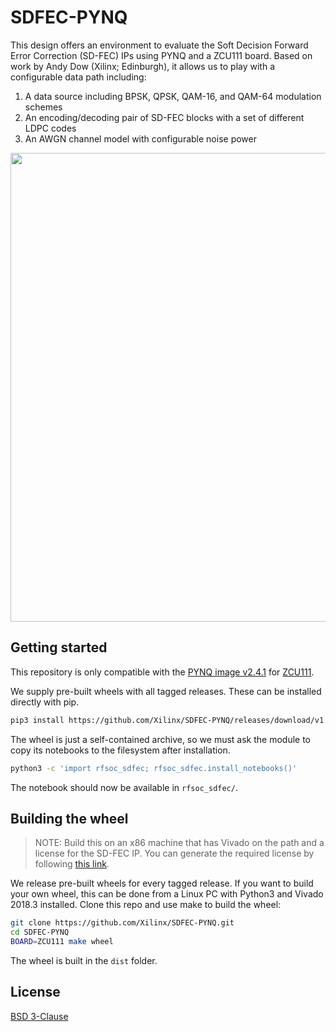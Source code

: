 # SDFEC-PYNQ

This design offers an environment to evaluate the Soft Decision Forward Error
Correction (SD-FEC) IPs using PYNQ and a ZCU111 board. Based on work by Andy Dow
(Xilinx; Edinburgh), it allows us to play with a configurable data path
including:

  1. A data source including BPSK, QPSK, QAM-16, and QAM-64 modulation schemes
  2. An encoding/decoding pair of SD-FEC blocks with a set of different LDPC
     codes
  3. An AWGN channel model with configurable noise power

<div align="center">
    <a href="https://github.com/Xilinx/SDFEC-PYNQ/blob/master/boards/ZCU111/notebooks/assets/notebook_preview.png">
      <img src="https://github.com/Xilinx/SDFEC-PYNQ/blob/master/boards/ZCU111/notebooks/assets/notebook_preview.png" width="750px"/>
    </a>
</div>


## Getting started

This repository is only compatible with the [PYNQ image v2.4.1](https://github.com/Xilinx/PYNQ/releases) for [ZCU111](https://www.xilinx.com/products/boards-and-kits/zcu111.html).

We supply pre-built wheels with all tagged releases. These can be installed
directly with pip.

```sh
pip3 install https://github.com/Xilinx/SDFEC-PYNQ/releases/download/v1.0_$BOARD/rfsoc_sdfec-1.0-py3-none-any.whl
```

The wheel is just a self-contained archive, so we must ask the module to copy
its notebooks to the filesystem after installation.

```sh
python3 -c 'import rfsoc_sdfec; rfsoc_sdfec.install_notebooks()'
```

The notebook should now be available in `rfsoc_sdfec/`.

## Building the wheel

> NOTE: Build this on an x86 machine that has Vivado on the path and a license for the SD-FEC IP. You can generate the required license by following [this link](https://www.xilinx.com/products/intellectual-property/sd-fec.html).


We release pre-built wheels for every tagged release. If you want to build your
own wheel, this can be done from a Linux PC with Python3 and Vivado 2018.3
installed. Clone this repo and use make to build the wheel:

```sh
git clone https://github.com/Xilinx/SDFEC-PYNQ.git
cd SDFEC-PYNQ
BOARD=ZCU111 make wheel
```

The wheel is built in the `dist` folder.

## License 
[BSD 3-Clause](https://github.com/Xilinx/SDFEC-PYNQ/blob/master/LICENSE)
